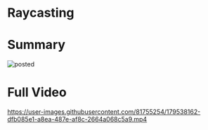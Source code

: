 # Raycasting

# Summary
![posted](https://user-images.githubusercontent.com/81755254/179372759-3deef13a-9706-4695-9ed9-31cfe4b3f0b9.gif)

# Full Video
https://user-images.githubusercontent.com/81755254/179538162-dfb085e1-a8ea-487e-af8c-2664a068c5a9.mp4
